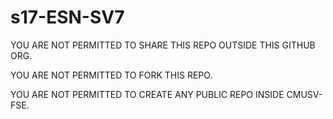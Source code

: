 # s17-ESN-SV7

YOU ARE NOT PERMITTED TO SHARE THIS REPO OUTSIDE THIS GITHUB ORG.

YOU ARE NOT PERMITTED TO FORK THIS REPO.

YOU ARE NOT PERMITTED TO CREATE ANY PUBLIC REPO INSIDE CMUSV-FSE.
